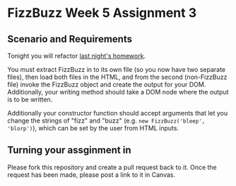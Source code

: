 # FizzBuzz Week 5 Assignment 3

## Scenario and Requirements

Tonight you will refactor [last night's homework](https://github.com/SEA-Design-Dev/fizzbuzz-redux__W5-A2).

You must extract FizzBuzz in to its own file (so you now have two separate files), then load both files in the HTML, and from the second (non-FizzBuzz file) invoke the FizzBuzz object and create the output for your DOM. Additionally, your writing method should take a DOM node where the output is to be written.

Additionally your constructor function should accept arguments that let you change the strings of "fizz" and "buzz" (e.g. `new FizzBuzz('bleep', 'blorp')`), which can be set by the user from HTML inputs.


## Turning your assginment in

Please fork this repository and create a pull request back to it. Once the request has been made, please post a link to it in Canvas.
